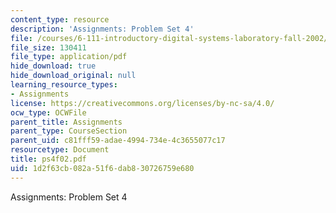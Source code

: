 ```yaml
---
content_type: resource
description: 'Assignments: Problem Set 4'
file: /courses/6-111-introductory-digital-systems-laboratory-fall-2002/1d2f63cb082a51f6dab830726759e680_ps4f02.pdf
file_size: 130411
file_type: application/pdf
hide_download: true
hide_download_original: null
learning_resource_types:
- Assignments
license: https://creativecommons.org/licenses/by-nc-sa/4.0/
ocw_type: OCWFile
parent_title: Assignments
parent_type: CourseSection
parent_uid: c81fff59-adae-4994-734e-4c3655077c17
resourcetype: Document
title: ps4f02.pdf
uid: 1d2f63cb-082a-51f6-dab8-30726759e680
---
```

Assignments: Problem Set 4